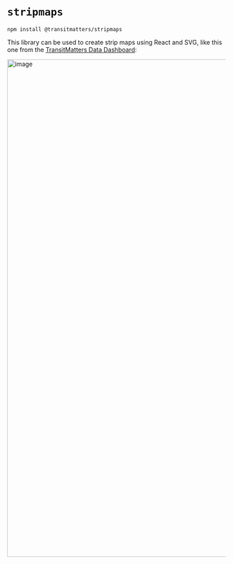 # `stripmaps`

```
npm install @transitmatters/stripmaps
```

This library can be used to create strip maps using React and SVG, like this one from the [TransitMatters Data Dashboard](https://dashboard.transitmatters.org/red/slowzones):

<img width="1146" alt="image" src="https://github.com/transitmatters/stripmap/assets/2208769/5d1724a5-4349-4bea-8f46-6a038bb31b65">
